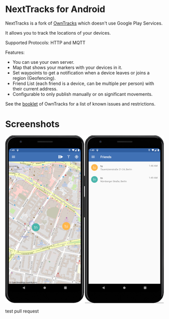 NextTracks for Android
=======
NextTracks is a fork of [OwnTracks](https://github.com/owntracks/android) which doesn't use Google Play Services.

It allows you to track the locations of your devices.

Supported Protocols: HTTP and MQTT

Features:

* You can use your own server.
* Map that shows your markers with your devices in it.
* Set waypoints to get a notification when a device leaves or joins a region (Geofencing).
* Friend List (each friend is a device, can be multiple per person) with their current address.
* Configurable to only publish manually or on significant movements.

See the [booklet](https://owntracks.org/booklet/features/android/) of OwnTracks for a list of known issues and restrictions.

# Screenshots

![screenshot](project/screenshot.png)

test pull request
